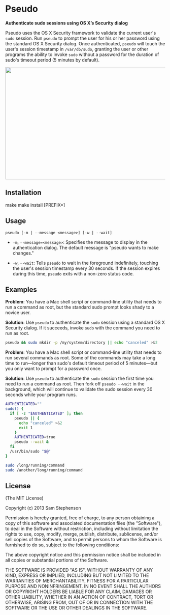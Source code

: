 # Pseudo
**Authenticate sudo sessions using OS X’s Security dialog**

Pseudo uses the OS X Security framework to validate the current
user's `sudo` session. Run `pseudo` to prompt the user for his or her
password using the standard OS X Security dialog. Once authenticated,
`pseudo` will touch the user's session timestamp in `/var/db/sudo`,
granting the user or other programs the ability to invoke `sudo`
without a password for the duration of sudo's timeout period (5
minutes by default).

<img src="http://i.imgur.com/AYKC8nb.png" width="557" height="353">

## Installation

   make
   make install [PREFIX=<prefix>]

## Usage

    pseudo [-m | --message <message>] [-w | --wait]

* `-m`, `--message=<message>`:
  Specifies the message to display in the authentication dialog. The
  default message is "pseudo wants to make changes."

* `-w`, `--wait`:
  Tells `pseudo` to wait in the foreground indefinitely, touching the
  user's session timestamp every 30 seconds. If the session expires
  during this time, `pseudo` exits with a non-zero status code.

## Examples

**Problem**: You have a Mac shell script or command-line utility
that needs to run a command as root, but the standard sudo prompt
looks shady to a novice user.

**Solution**: Use `pseudo` to authenticate the `sudo` session using a
standard OS X Security dialog. If it succeeds, invoke `sudo` with the
command you need to run as root.

```bash
pseudo && sudo mkdir -p /my/system/directory || echo "canceled" >&2
```

**Problem**: You have a Mac shell script or command-line utility that
needs to run several commands as root. Some of the commands may take a
long time to run—longer than sudo's default timeout period of 5
minutes—but you only want to prompt for a password once.

**Solution**: Use `pseudo` to authenticate the `sudo` session the
first time you need to run a command as root. Then fork off `pseudo
--wait` in the background, which will continue to validate the sudo
session every 30 seconds while your program runs.

```bash
AUTHENTICATED=""
sudo() {
  if [ -z "$AUTHENTICATED" ]; then
    pseudo || {
      echo "canceled" >&2
      exit 1
    }
    AUTHENTICATED=true
    pseudo --wait &
  fi
  /usr/bin/sudo "$@"
}

sudo /long/running/command
sudo /another/long/running/command
```

## License

(The MIT License)

Copyright (c) 2013 Sam Stephenson

Permission is hereby granted, free of charge, to any person obtaining
a copy of this software and associated documentation files (the
"Software"), to deal in the Software without restriction, including
without limitation the rights to use, copy, modify, merge, publish,
distribute, sublicense, and/or sell copies of the Software, and to
permit persons to whom the Software is furnished to do so, subject to
the following conditions:

The above copyright notice and this permission notice shall be
included in all copies or substantial portions of the Software.

THE SOFTWARE IS PROVIDED "AS IS", WITHOUT WARRANTY OF ANY KIND,
EXPRESS OR IMPLIED, INCLUDING BUT NOT LIMITED TO THE WARRANTIES OF
MERCHANTABILITY, FITNESS FOR A PARTICULAR PURPOSE AND
NONINFRINGEMENT. IN NO EVENT SHALL THE AUTHORS OR COPYRIGHT HOLDERS BE
LIABLE FOR ANY CLAIM, DAMAGES OR OTHER LIABILITY, WHETHER IN AN ACTION
OF CONTRACT, TORT OR OTHERWISE, ARISING FROM, OUT OF OR IN CONNECTION
WITH THE SOFTWARE OR THE USE OR OTHER DEALINGS IN THE SOFTWARE.
